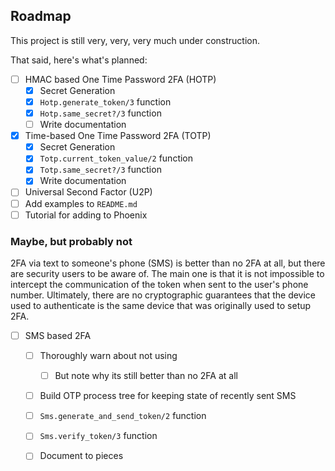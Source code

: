 ## Roadmap

This project is still very, very, very much under construction.

That said, here's what's planned:
- [ ] HMAC based One Time Password 2FA (HOTP)
  - [x] Secret Generation
  - [x] `Hotp.generate_token/3` function
  - [x] `Hotp.same_secret?/3` function
  - [ ] Write documentation
- [x] Time-based One Time Password 2FA (TOTP)
  - [x] Secret Generation
  - [x] `Totp.current_token_value/2` function
  - [x] `Totp.same_secret?/3` function
  - [x] Write documentation
- [ ] Universal Second Factor (U2P)
- [ ] Add examples to `README.md`
- [ ] Tutorial for adding to Phoenix

### Maybe, but probably not

2FA via text to someone's phone (SMS) is better than no 2FA at all, but there
are security users to be aware of. The main one is that it is not impossible to
intercept the communication of the token when sent to the user's phone number.
Ultimately, there are no cryptographic guarantees that the device used to
authenticate is the same device that was originally used to setup 2FA.

- [ ] SMS based 2FA
  - [ ] Thoroughly warn about not using
    - [ ] But note why its still better than no 2FA at all
  - [ ] Build OTP process tree for keeping state of recently sent SMS
  - [ ] `Sms.generate_and_send_token/2` function
  - [ ] `Sms.verify_token/3` function
  - [ ] Document to pieces

